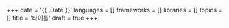 +++
date = '{{ .Date }}'
languages = []
frameworks = []
libraries = []
topics = []
title = '타이틀'
draft = true
+++
